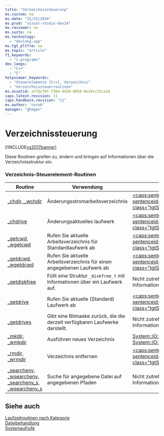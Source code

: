 ```yaml
---
title: "Verzeichnissteuerung"
ms.custom: na
ms.date: "12/15/2016"
ms.prod: "visual-studio-dev14"
ms.reviewer: na
ms.suite: na
ms.technology: 
  - "devlang-cpp"
ms.tgt_pltfrm: na
ms.topic: "article"
f1_keywords: 
  - "c.programs"
dev_langs: 
  - "C++"
  - "C"
helpviewer_keywords: 
  - "Steuerelemente [C++], Verzeichnis"
  - "Verzeichnissteuerroutinen"
ms.assetid: a72dcf6f-f366-4d20-8850-0e19cc53ca18
caps.latest.revision: 11
caps.handback.revision: "11"
ms.author: "corob"
manager: "ghogen"
---
```

# Verzeichnissteuerung
[!INCLUDE[vs2017banner](../assembler/inline/includes/vs2017banner.md)]

Diese Routinen greifen zu, ändern und bringen auf Informationen über die Verzeichnisstruktur ein.  
  
### Verzeichnis\-Steuerelement\-Routinen  
  
|Routine|Verwendung|.NET Framework\-Entsprechung|  
|-------------|----------------|----------------------------------|  
|[\_chdir, \_wchdir](../c-runtime-library/reference/chdir-wchdir.md)|Änderungsstromarbeitsverzeichnis|[\<caps:sentence id\="tgt8" sentenceid\="6aacc5c9471c794e236850e17f3f1787" class\="tgtSentence"\>System::Environment::CurrentDirectory\<\/caps:sentence\>](https://msdn.microsoft.com/en-us/library/system.environment.currentdirectory.aspx)|  
|[\_chdrive](../c-runtime-library/reference/chdrive.md)|Änderungsaktuelles laufwerk|[\<caps:sentence id\="tgt11" sentenceid\="6aacc5c9471c794e236850e17f3f1787" class\="tgtSentence"\>System::Environment::CurrentDirectory\<\/caps:sentence\>](https://msdn.microsoft.com/en-us/library/system.environment.currentdirectory.aspx)|  
|[\_getcwd, \_wgetcwd](../c-runtime-library/reference/getcwd-wgetcwd.md)|Rufen Sie aktuelle Arbeitsverzeichnis für Standardlaufwerk ab|[\<caps:sentence id\="tgt14" sentenceid\="6aacc5c9471c794e236850e17f3f1787" class\="tgtSentence"\>System::Environment::CurrentDirectory\<\/caps:sentence\>](https://msdn.microsoft.com/en-us/library/system.environment.currentdirectory.aspx)|  
|[\_getdcwd, \_wgetdcwd](../c-runtime-library/reference/getdcwd-wgetdcwd.md)|Rufen Sie aktuelle Arbeitsverzeichnis für einen angegebenen Laufwerk ab|[\<caps:sentence id\="tgt16" sentenceid\="6aacc5c9471c794e236850e17f3f1787" class\="tgtSentence"\>System::Environment::CurrentDirectory\<\/caps:sentence\>](https://msdn.microsoft.com/en-us/library/system.environment.currentdirectory.aspx)|  
|[\_getdiskfree](../c-runtime-library/reference/getdiskfree.md)|Füllt eine Struktur `_diskfree_t` mit Informationen über ein Laufwerk auf.|Nicht zutreffend.  Mit `PInvoke` rufen Sie die Standard\-C\-Funktion auf.  Weitere Informationen finden Sie unter [Beispiele für Plattformaufrufe](../Topic/Platform%20Invoke%20Examples.md).|  
|[\_getdrive](../c-runtime-library/reference/getdrive.md)|Rufen Sie aktuelle \(Standard\) Laufwerk ab|[\<caps:sentence id\="tgt23" sentenceid\="6aacc5c9471c794e236850e17f3f1787" class\="tgtSentence"\>System::Environment::CurrentDirectory\<\/caps:sentence\>](https://msdn.microsoft.com/en-us/library/system.environment.currentdirectory.aspx)|  
|[\_getdrives](../c-runtime-library/reference/getdrives.md)|Gibt eine Bitmaske zurück, die die derzeit verfügbaren Laufwerke darstellt.|Nicht zutreffend.  Mit `PInvoke` rufen Sie die Standard\-C\-Funktion auf.  Weitere Informationen finden Sie unter [Beispiele für Plattformaufrufe](../Topic/Platform%20Invoke%20Examples.md).|  
|[\_mkdir, \_wmkdir](../c-runtime-library/reference/mkdir-wmkdir.md)|Ausführen neues Verzeichnis|[System::IO::Directory::CreateDirectory](https://msdn.microsoft.com/en-us/library/system.io.directory.createdirectory.aspx), [System::IO::DirectoryInfo::CreateSubdirectory](https://msdn.microsoft.com/en-us/library/system.io.directoryinfo.createsubdirectory.aspx)|  
|[\_rmdir, \_wrmdir](../c-runtime-library/reference/rmdir-wrmdir.md)|Verzeichnis entfernen|[\<caps:sentence id\="tgt32" sentenceid\="de5c5e84e86fdd3cd99296d3b2518f57" class\="tgtSentence"\>System::IO::Directory::Delete\<\/caps:sentence\>](https://msdn.microsoft.com/en-us/library/system.io.directory.delete.aspx)|  
|[\_searchenv, \_wsearchenv](../c-runtime-library/reference/searchenv-wsearchenv.md), [\_searchenv\_s, \_wsearchenv\_s](../c-runtime-library/reference/searchenv-s-wsearchenv-s.md)|Suche für angegebene Datei auf angegebenen Pfaden|Nicht zutreffend.  Mit `PInvoke` rufen Sie die Standard\-C\-Funktion auf.  Weitere Informationen finden Sie unter [Beispiele für Plattformaufrufe](../Topic/Platform%20Invoke%20Examples.md).|  
  
## Siehe auch  
 [Laufzeitroutinen nach Kategorie](../c-runtime-library/run-time-routines-by-category.md)   
 [Dateibehandlung](../c-runtime-library/file-handling.md)   
 [Systemaufrufe](../c-runtime-library/system-calls.md)